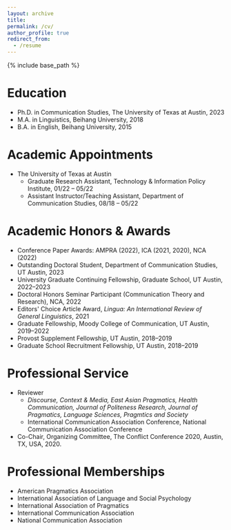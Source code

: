 ```yaml
---
layout: archive
title: 
permalink: /cv/
author_profile: true
redirect_from:
  - /resume
---
```


{% include base_path %}

Education
======
* Ph.D. in Communication Studies, The University of Texas at Austin, 2023
* M.A. in Linguistics, Beihang University, 2018
* B.A. in English, Beihang University, 2015

Academic Appointments
======
* The University of Texas at Austin
  * Graduate Research Assistant, Technology & Information Policy Institute, 01/22 – 05/22
  * Assistant Instructor/Teaching Assistant, Department of Communication Studies, 08/18 – 05/22
  
Academic Honors & Awards
======
* Conference Paper Awards: AMPRA (2022), ICA (2021, 2020), NCA (2022)
* Outstanding Doctoral Student, Department of Communication Studies, UT Austin, 2023
* University Graduate Continuing Fellowship, Graduate School, UT Austin, 2022–2023
* Doctoral Honors Seminar Participant (Communication Theory and Research), NCA, 2022
* Editors' Choice Article Award, _Lingua: An International Review of General Linguistics_, 2021
* Graduate Fellowship, Moody College of Communication, UT Austin, 2019–2022
* Provost Supplement Fellowship, UT Austin, 2018–2019
* Graduate School Recruitment Fellowship, UT Austin, 2018–2019

Professional Service
======
* Reviewer
  * _Discourse, Context & Media, East Asian Pragmatics, Health Communication, Journal of Politeness Research, Journal of Pragmatics, Language Sciences, Pragmtics and Society_
  * International Communication Association Conference, National Communication Association Conference
* Co-Chair, Organizing Committee, The Conflict Conference 2020, Austin, TX, USA, 2020.

Professional Memberships
======
* American Pragmatics Association
* International Association of Language and Social Psychology
* International Association of Pragmatics
* International Communication Association
* National Communication Association

